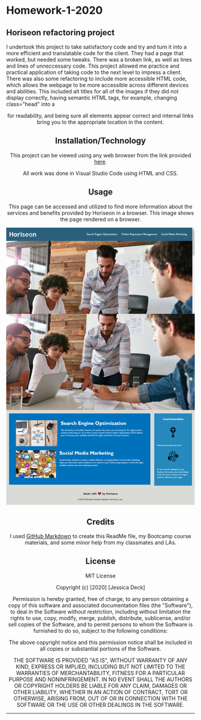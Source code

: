 # Homework-1-2020

## Horiseon refactoring project
I undertook this project to take satisfactory code and try and turn it into a more efficient and translatable code for the client. They had a page that worked, but needed some tweaks. There was a broken link, as well as lines and lines of unneccessary code. This project allowed me practice and practical application of taking code to the next level to impress a client. There was also some refactoring to include more accessible HTML code, which allows the webpage to be more accessible across different devices and abilities. This included alt titles for all of the images if they did not display correctly, having semantic HTML tags, for example, changing class="head" into a <header> for readability, and being sure all elements appear correct and internal links bring you to the appropriate location in the content.

## Installation/Technology

This project can be viewed using any web browser from the link provided [here](https://deck-jessica.github.io/Homework-1-2020/).

All work was done in Visual Studio Code using HTML and CSS.


## Usage 

This page can be accessed and utilized to find more information about the services and benefits provided by Horiseon in a browser. This image shows the page rendered on a browser. 

![Horiseon Page](horiseon-screenshot.png)

## Credits

I used [GitHub Markdown](https://guides.github.com/features/mastering-markdown/) to create this ReadMe file, my Bootcamp course materials, and some minor help from my classmates and LAs. 



## License

MIT License

Copyright (c) [2020] [Jessica Deck]

Permission is hereby granted, free of charge, to any person obtaining a copy
of this software and associated documentation files (the "Software"), to deal
in the Software without restriction, including without limitation the rights
to use, copy, modify, merge, publish, distribute, sublicense, and/or sell
copies of the Software, and to permit persons to whom the Software is
furnished to do so, subject to the following conditions:

The above copyright notice and this permission notice shall be included in all
copies or substantial portions of the Software.

THE SOFTWARE IS PROVIDED "AS IS", WITHOUT WARRANTY OF ANY KIND, EXPRESS OR
IMPLIED, INCLUDING BUT NOT LIMITED TO THE WARRANTIES OF MERCHANTABILITY,
FITNESS FOR A PARTICULAR PURPOSE AND NONINFRINGEMENT. IN NO EVENT SHALL THE
AUTHORS OR COPYRIGHT HOLDERS BE LIABLE FOR ANY CLAIM, DAMAGES OR OTHER
LIABILITY, WHETHER IN AN ACTION OF CONTRACT, TORT OR OTHERWISE, ARISING FROM,
OUT OF OR IN CONNECTION WITH THE SOFTWARE OR THE USE OR OTHER DEALINGS IN THE
SOFTWARE.


---
